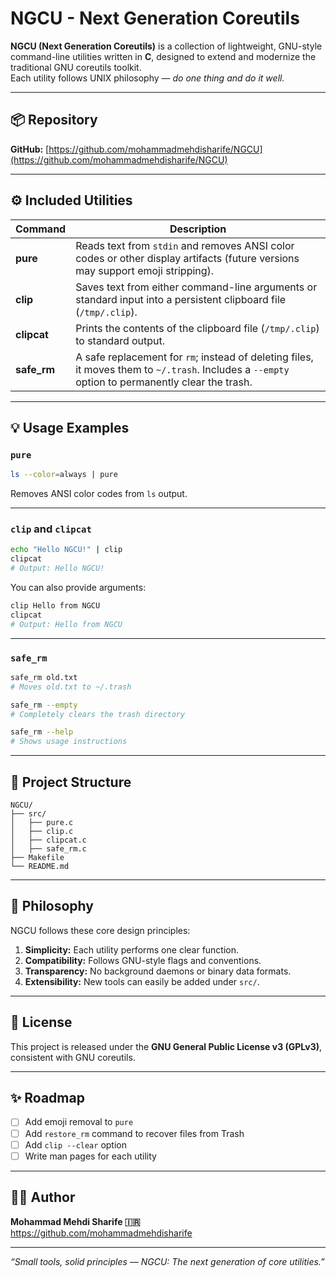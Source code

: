 # NGCU - Next Generation Coreutils

**NGCU (Next Generation Coreutils)** is a collection of lightweight, GNU-style command-line utilities written in **C**, designed to extend and modernize the traditional GNU coreutils toolkit.  
Each utility follows UNIX philosophy — *do one thing and do it well.*

---

## 📦 Repository

**GitHub:** [https://github.com/mohammadmehdisharife/NGCU](https://github.com/mohammadmehdisharife/NGCU)

---

## ⚙️ Included Utilities

| Command | Description |
|----------|--------------|
| **pure** | Reads text from `stdin` and removes ANSI color codes or other display artifacts (future versions may support emoji stripping). |
| **clip** | Saves text from either command-line arguments or standard input into a persistent clipboard file (`/tmp/.clip`). |
| **clipcat** | Prints the contents of the clipboard file (`/tmp/.clip`) to standard output. |
| **safe_rm** | A safe replacement for `rm`; instead of deleting files, it moves them to `~/.trash`. Includes a `--empty` option to permanently clear the trash. |

---

## 💡 Usage Examples

### `pure`
```bash
ls --color=always | pure
```
Removes ANSI color codes from `ls` output.

---

### `clip` and `clipcat`
```bash
echo "Hello NGCU!" | clip
clipcat
# Output: Hello NGCU!
```

You can also provide arguments:
```bash
clip Hello from NGCU
clipcat
# Output: Hello from NGCU
```

---

### `safe_rm`
```bash
safe_rm old.txt
# Moves old.txt to ~/.trash

safe_rm --empty
# Completely clears the trash directory

safe_rm --help
# Shows usage instructions
```

---

## 🧩 Project Structure

```
NGCU/
├── src/
│   ├── pure.c
│   ├── clip.c
│   ├── clipcat.c
│   ├── safe_rm.c
├── Makefile
└── README.md
```

---

## 🧠 Philosophy

NGCU follows these core design principles:

1. **Simplicity:** Each utility performs one clear function.  
2. **Compatibility:** Follows GNU-style flags and conventions.  
3. **Transparency:** No background daemons or binary data formats.  
4. **Extensibility:** New tools can easily be added under `src/`.

---

## 🧾 License

This project is released under the **GNU General Public License v3 (GPLv3)**, consistent with GNU coreutils.

---

## ✨ Roadmap

- [ ] Add emoji removal to `pure`
- [ ] Add `restore_rm` command to recover files from Trash
- [ ] Add `clip --clear` option
- [ ] Write man pages for each utility

---

## 👨‍💻 Author

**Mohammad Mehdi Sharife 🇮🇷**  
<https://github.com/mohammadmehdisharife>

---

*“Small tools, solid principles — NGCU: The next generation of core utilities.”*

